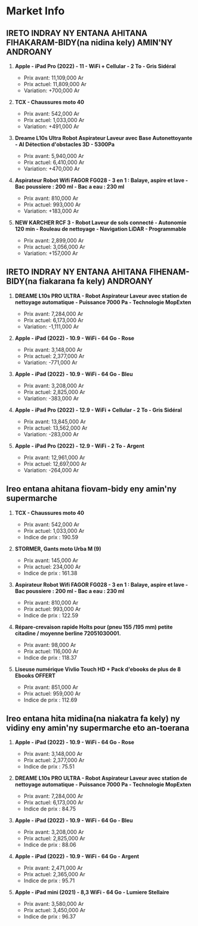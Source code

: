 # Market Info

## IRETO INDRAY NY ENTANA AHITANA FIHAKARAM-BIDY(na nidina kely) AMIN'NY ANDROANY

1. **Apple - iPad Pro (2022) - 11 - WiFi + Cellular - 2 To - Gris Sidéral**
   - Prix avant: 11,109,000 Ar
   - Prix actuel: 11,809,000 Ar
   - Variation: +700,000 Ar

2. **TCX - Chaussures moto 40**
   - Prix avant: 542,000 Ar
   - Prix actuel: 1,033,000 Ar
   - Variation: +491,000 Ar

3. **Dreame L10s Ultra Robot Aspirateur Laveur avec Base Autonettoyante - AI Détection d'obstacles 3D - 5300Pa**
   - Prix avant: 5,940,000 Ar
   - Prix actuel: 6,410,000 Ar
   - Variation: +470,000 Ar

4. **Aspirateur Robot Wifi FAGOR FG028 - 3 en 1 : Balaye, aspire et lave - Bac poussiere : 200 ml - Bac a eau : 230 ml**
   - Prix avant: 810,000 Ar
   - Prix actuel: 993,000 Ar
   - Variation: +183,000 Ar

5. **NEW KARCHER RCF 3 - Robot Laveur de sols connecté - Autonomie 120 min - Rouleau de nettoyage - Navigation LiDAR - Programmable**
   - Prix avant: 2,899,000 Ar
   - Prix actuel: 3,056,000 Ar
   - Variation: +157,000 Ar

## IRETO INDRAY NY ENTANA AHITANA FIHENAM-BIDY(na fiakarana fa kely) ANDROANY

1. **DREAME L10s PRO ULTRA - Robot Aspirateur Laveur avec station de nettoyage automatique - Puissance 7000 Pa - Technologie MopExten**
   - Prix avant: 7,284,000 Ar
   - Prix actuel: 6,173,000 Ar
   - Variation: -1,111,000 Ar

2. **Apple - iPad (2022) - 10.9 - WiFi - 64 Go - Rose**
   - Prix avant: 3,148,000 Ar
   - Prix actuel: 2,377,000 Ar
   - Variation: -771,000 Ar

3. **Apple - iPad (2022) - 10.9 - WiFi - 64 Go - Bleu**
   - Prix avant: 3,208,000 Ar
   - Prix actuel: 2,825,000 Ar
   - Variation: -383,000 Ar

4. **Apple - iPad Pro (2022) - 12.9 - WiFi + Cellular - 2 To - Gris Sidéral**
   - Prix avant: 13,845,000 Ar
   - Prix actuel: 13,562,000 Ar
   - Variation: -283,000 Ar

5. **Apple - iPad Pro (2022) - 12.9 - WiFi - 2 To - Argent**
   - Prix avant: 12,961,000 Ar
   - Prix actuel: 12,697,000 Ar
   - Variation: -264,000 Ar

## Ireo entana ahitana fiovam-bidy eny amin'ny supermarche

1. **TCX - Chaussures moto 40**
   - Prix avant: 542,000 Ar
   - Prix actuel: 1,033,000 Ar
   - Indice de prix : 190.59

2. **STORMER, Gants moto Urba M (9)**
   - Prix avant: 145,000 Ar
   - Prix actuel: 234,000 Ar
   - Indice de prix : 161.38

3. **Aspirateur Robot Wifi FAGOR FG028 - 3 en 1 : Balaye, aspire et lave - Bac poussiere : 200 ml - Bac a eau : 230 ml**
   - Prix avant: 810,000 Ar
   - Prix actuel: 993,000 Ar
   - Indice de prix : 122.59

4. **Répare-crevaison rapide Holts pour (pneu 155 /195 mm) petite citadine / moyenne berline 72051030001.**
   - Prix avant: 98,000 Ar
   - Prix actuel: 116,000 Ar
   - Indice de prix : 118.37

5. **Liseuse numérique Vivlio Touch HD + Pack d'ebooks de plus de 8 Ebooks OFFERT**
   - Prix avant: 851,000 Ar
   - Prix actuel: 959,000 Ar
   - Indice de prix : 112.69

## Ireo entana hita midina(na niakatra fa kely) ny vidiny eny amin'ny supermarche eto an-toerana

1. **Apple - iPad (2022) - 10.9 - WiFi - 64 Go - Rose**
   - Prix avant: 3,148,000 Ar
   - Prix actuel: 2,377,000 Ar
   - Indice de prix : 75.51

2. **DREAME L10s PRO ULTRA - Robot Aspirateur Laveur avec station de nettoyage automatique - Puissance 7000 Pa - Technologie MopExten**
   - Prix avant: 7,284,000 Ar
   - Prix actuel: 6,173,000 Ar
   - Indice de prix : 84.75

3. **Apple - iPad (2022) - 10.9 - WiFi - 64 Go - Bleu**
   - Prix avant: 3,208,000 Ar
   - Prix actuel: 2,825,000 Ar
   - Indice de prix : 88.06

4. **Apple - iPad (2022) - 10.9 - WiFi - 64 Go - Argent**
   - Prix avant: 2,471,000 Ar
   - Prix actuel: 2,365,000 Ar
   - Indice de prix : 95.71

5. **Apple - iPad mini (2021) - 8,3 WiFi - 64 Go - Lumiere Stellaire**
   - Prix avant: 3,580,000 Ar
   - Prix actuel: 3,450,000 Ar
   - Indice de prix : 96.37

